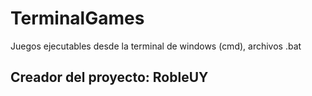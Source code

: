 # TerminalGames
Juegos ejecutables desde la terminal de  windows (cmd), archivos .bat

## Creador del proyecto: RobleUY